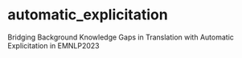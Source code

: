 # automatic_explicitation
Bridging Background Knowledge Gaps in Translation with Automatic Explicitation in EMNLP2023
